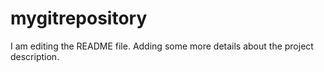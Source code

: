 # mygitrepository
I am editing the README file. Adding some more details about the project description.
